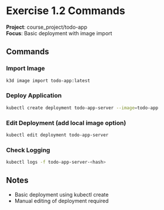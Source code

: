 # Exercise 1.2 Commands

**Project**: course_project/todo-app  
**Focus**: Basic deployment with image import

## Commands

### Import Image
```bash
k3d image import todo-app:latest
```

### Deploy Application
```bash
kubectl create deployment todo-app-server --image=todo-app
```

### Edit Deployment (add local image option)
```bash
kubectl edit deployment todo-app-server
```

### Check Logging
```bash
kubectl logs -f todo-app-server-<hash>
```

## Notes
- Basic deployment using kubectl create
- Manual editing of deployment required
